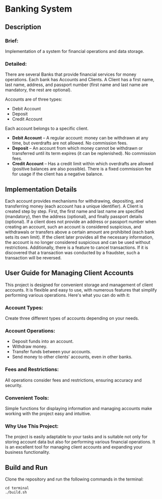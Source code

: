 # Banking System

## Description
### Brief:
Implementation of a system for financial operations and data storage.
### Detailed:
There are several Banks that provide financial services for money operations. Each bank has Accounts and Clients. A Client has a first name, last name, address, and passport number (first name and last name are mandatory, the rest are optional).

Accounts are of three types:
* Debit Account
* Deposit
* Credit Account  

Each account belongs to a specific client.  
* **Debit Account** – A regular account: money can be withdrawn at any time, but overdrafts are not allowed. No commission fees.
* **Deposit** – An account from which money cannot be withdrawn or transferred until its term expires (it can be replenished). No commission fees.
* **Credit Account** – Has a credit limit within which overdrafts are allowed (positive balances are also possible). There is a fixed commission fee for usage if the client has a negative balance.

## Implementation Details
Each account provides mechanisms for withdrawing, depositing, and transferring money (each account has a unique identifier). A Client is created step by step. First, the first name and last name are specified (mandatory), then the address (optional), and finally passport details (optional). If a client does not provide an address or passport number when creating an account, such an account is considered suspicious, and withdrawals or transfers above a certain amount are prohibited (each bank sets its own limit). If the client later provides all the necessary information, the account is no longer considered suspicious and can be used without restrictions. Additionally, there is a feature to cancel transactions. If it is discovered that a transaction was conducted by a fraudster, such a transaction will be reversed.

## User Guide for Managing Client Accounts

This project is designed for convenient storage and management of client accounts. It is flexible and easy to use, with numerous features that simplify performing various operations. Here's what you can do with it:

### Account Types:

Create three different types of accounts depending on your needs.

### Account Operations:

* Deposit funds into an account.
* Withdraw money.
* Transfer funds between your accounts.
* Send money to other clients' accounts, even in other banks.

### Fees and Restrictions:

All operations consider fees and restrictions, ensuring accuracy and security.

### Convenient Tools:

Simple functions for displaying information and managing accounts make working with the project easy and intuitive.

### Why Use This Project:

The project is easily adaptable to your tasks and is suitable not only for storing account data but also for performing various financial operations. It is an excellent tool for managing client accounts and expanding your business functionality.

## Build and Run

Clone the repository and run the following commands in the terminal:
```
cd terminal
./build.sh
```